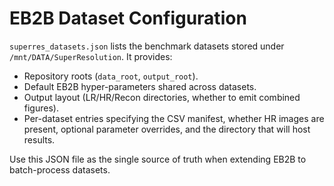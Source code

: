 # EB2B Dataset Configuration

`superres_datasets.json` lists the benchmark datasets stored under `/mnt/DATA/SuperResolution`.
It provides:

- Repository roots (`data_root`, `output_root`).
- Default EB2B hyper-parameters shared across datasets.
- Output layout (LR/HR/Recon directories, whether to emit combined figures).
- Per-dataset entries specifying the CSV manifest, whether HR images are present, optional parameter overrides, and the directory that will host results.

Use this JSON file as the single source of truth when extending EB2B to batch-process datasets.
